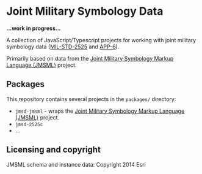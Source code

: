 # Joint Military Symbology Data 

**...work in progress...**

A collection of JavaScript/Typescript projects for working with joint military symbology data ([MIL-STD-2525](http://quicksearch.dla.mil/qsDocDetails.aspx?ident_number=114934) and [APP-6](https://en.wikipedia.org/wiki/NATO_Joint_Military_Symbology)).

Primarily based on data from the [Joint Military Symbology Markup Language (JMSML)](https://github.com/Esri/joint-military-symbology-xml) 
project.

## Packages

This repository contains several projects in the `packages/` directory:

- `jmsd-jmsml` - wraps the [Joint Military Symbology Markup Language (JMSML)](https://github.com/Esri/joint-military-symbology-xml) 
project. 
- `jmsd-2525c`
- ...

## Licensing and copyright

JMSML schema and instance data: Copyright 2014 Esri



